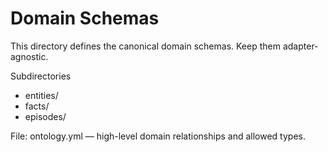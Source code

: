 # Domain Schemas

This directory defines the canonical domain schemas. Keep them adapter-agnostic.

Subdirectories
- entities/
- facts/
- episodes/

File: ontology.yml — high-level domain relationships and allowed types.

